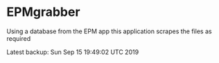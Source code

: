 # EPMgrabber
Using a database from the EPM app this application scrapes the files as required


Latest backup: Sun Sep 15 19:49:02 UTC 2019
